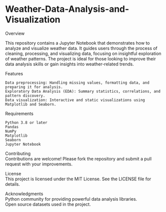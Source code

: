 # Weather-Data-Analysis-and-Visualization

Overview  

This repository contains a Jupyter Notebook that demonstrates how to analyze and visualize weather data. It guides users through the process of cleaning, processing, and visualizing data, focusing on insightful exploration of weather patterns. The project is ideal for those looking to improve their data analysis skills or gain insights into weather-related trends.

Features  

    Data preprocessing: Handling missing values, formatting data, and preparing it for analysis.
    Exploratory Data Analysis (EDA): Summary statistics, correlations, and pattern discovery.
    Data visualization: Interactive and static visualizations using Matplotlib and Seaborn.
    

Requirements
```
Python 3.8 or later
Pandas
NumPy
Matplotlib
Seaborn
Jupyter Notebook
```


Contributing  
Contributions are welcome! Please fork the repository and submit a pull request with your improvements.  

License  
This project is licensed under the MIT License. See the LICENSE file for details.  

Acknowledgments  
Python community for providing powerful data analysis libraries.  
Open source datasets used in the project.  
